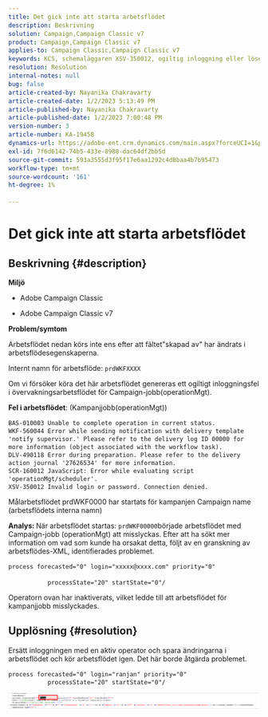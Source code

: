 ```yaml
---
title: Det gick inte att starta arbetsflödet
description: Beskrivning
solution: Campaign,Campaign Classic v7
product: Campaign,Campaign Classic v7
applies-to: Campaign Classic,Campaign Classic v7
keywords: KCS, schemaläggaren XSV-350012, ogiltig inloggning eller lösenord. Anslutning nekad.
resolution: Resolution
internal-notes: null
bug: false
article-created-by: Nayanika Chakravarty
article-created-date: 1/2/2023 5:13:49 PM
article-published-by: Nayanika Chakravarty
article-published-date: 1/2/2023 7:00:48 PM
version-number: 3
article-number: KA-19458
dynamics-url: https://adobe-ent.crm.dynamics.com/main.aspx?forceUCI=1&pagetype=entityrecord&etn=knowledgearticle&id=596d01cc-c08a-ed11-81ac-6045bd006c82
exl-id: 7f6d6142-74b5-433e-8988-dac64df2bb5d
source-git-commit: 593a3555d3f95f17e6aa1292c4d8baa4b7b95473
workflow-type: tm+mt
source-wordcount: '161'
ht-degree: 1%

---
```


# Det gick inte att starta arbetsflödet

## Beskrivning {#description}


<b>Miljö</b>

- Adobe Campaign Classic

- Adobe Campaign Classic v7

<b>Problem/symtom</b>

Arbetsflödet nedan körs inte ens efter att fältet&quot;skapad av&quot; har ändrats i arbetsflödesegenskaperna.

Internt namn för arbetsflöde: ``prdWKFXXXX``

Om vi försöker köra det här arbetsflödet genereras ett ogiltigt inloggningsfel i övervakningsarbetsflödet för Campaign-jobb(operationMgt).

<b>Fel i arbetsflödet</b>: (Kampanjjobb(operationMgt))




```
BAS-010003 Unable to complete operation in current status.
WKF-560044 Error while sending notification with delivery template 'notify supervisor.' Please refer to the delivery log ID 00000 for more information (object associated with the workflow task).
DLV-490118 Error during preparation. Please refer to the delivery action journal '27626534' for more information.
SCR-160012 JavaScript: Error while evaluating script 'operationMgt/scheduler'.
XSV-350012 Invalid login or password. Connection denied.
```




Målarbetsflödet prdWKF0000 har startats för kampanjen Campaign name (arbetsflödets interna namn)

<b>Analys: </b>
När arbetsflödet startas: `prdWKF00000`började arbetsflödet med Campaign-jobb (operationMgt) att misslyckas. Efter att ha sökt mer information om vad som kunde ha orsakat detta, följt av en granskning av arbetsflödes-XML, identifierades problemet.




```
process forecasted="0" login="xxxxx@xxxx.com" priority="0"

           processState="20" startState="0"/
```




Operatorn ovan har inaktiverats, vilket ledde till att arbetsflödet för kampanjjobb misslyckades.


## Upplösning {#resolution}


Ersätt inloggningen med en aktiv operator och spara ändringarna i arbetsflödet och kör arbetsflödet igen. Det här borde åtgärda problemet.




```
process forecasted="0" login="ranjan" priority="0"
           processState="20" startState="0"/
```






![](assets/852729f9-68d0-ec11-a7b5-0022480a8e40.png)
